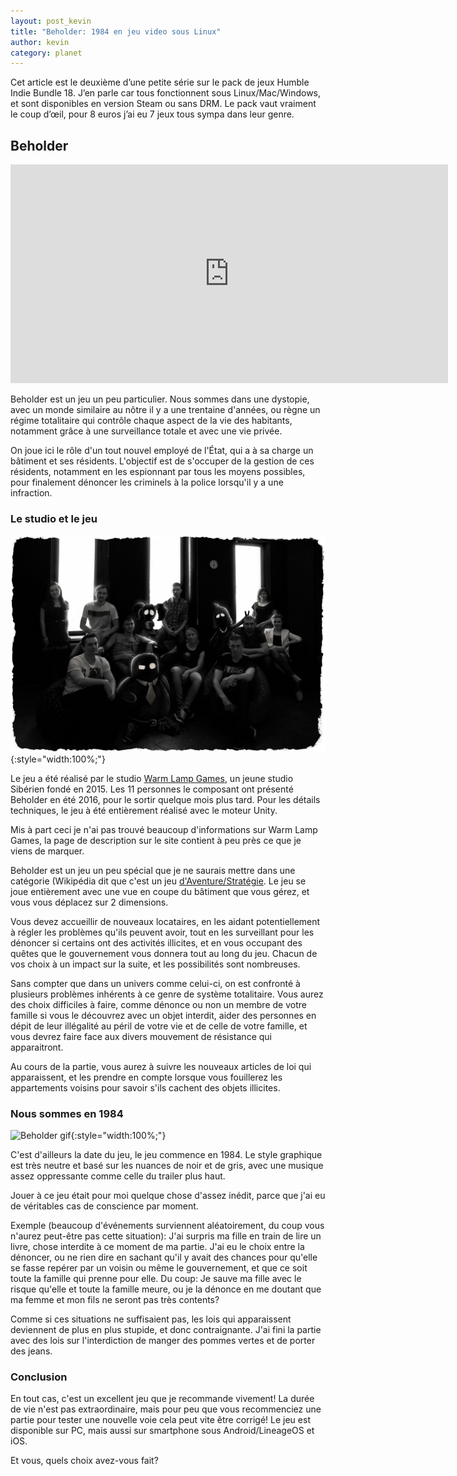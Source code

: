 ```yaml
---
layout: post_kevin
title: "Beholder: 1984 en jeu video sous Linux"
author: kevin
category: planet
---
```


Cet article est le deuxième d’une petite série sur le pack de jeux Humble Indie Bundle 18. J’en parle car tous fonctionnent sous Linux/Mac/Windows, et sont disponibles en version Steam ou sans DRM. Le pack vaut vraiment le coup d’œil, pour 8 euros j’ai eu 7 jeux tous sympa dans leur genre.

<!--break-->

## Beholder

<iframe width="700" height="350" src="https://www.youtube.com/embed/M_ssES2E3-M" frameborder="0" allowfullscreen></iframe>

Beholder est un jeu un peu particulier. Nous sommes dans une dystopie, avec un monde similaire au nôtre il y a une trentaine d'années, ou règne un régime totalitaire qui contrôle chaque aspect de la vie des habitants, notamment grâce à une surveillance totale et avec une vie privée.

On joue ici le rôle d'un tout nouvel employé de l'État, qui a à sa charge un bâtiment et ses résidents. L'objectif est de s'occuper de la gestion de ces résidents, notamment en les espionnant par tous les moyens possibles, pour finalement dénoncer les criminels à la police lorsqu'il y a une infraction.

### Le studio et le jeu
  
![Wamp Lamp Games Logo](/images/beholder_01.jpg){:style="width:100%;"}

Le jeu a été réalisé par le studio [Warm Lamp Games](https://beholder-game.com/about/about-team), un jeune studio Sibérien fondé en 2015. Les 11 personnes le composant ont présenté Beholder en été 2016, pour le sortir quelque mois plus tard. Pour les détails techniques, le jeu à été entièrement réalisé avec le moteur Unity.

Mis à part ceci je n'ai pas trouvé beaucoup d'informations sur Warm Lamp Games, la page de description sur le site contient à peu près ce que je viens de marquer.

Beholder est un jeu un peu spécial que je ne saurais mettre dans une catégorie (Wikipédia dit que c'est un jeu [d'Aventure/Stratégie](https://en.wikipedia.org/wiki/Beholder_\(video_game\)). Le jeu se joue entièrement avec une vue en coupe du bâtiment que vous gérez, et vous vous déplacez sur 2 dimensions.

Vous devez accueillir de nouveaux locataires, en les aidant potentiellement à régler les problèmes qu'ils peuvent avoir, tout en les surveillant pour les dénoncer si certains ont des activités illicites, et en vous occupant des quêtes que le gouvernement vous donnera tout au long du jeu. Chacun de vos choix à un impact sur la suite, et les possibilités sont nombreuses.

Sans compter que dans un univers comme celui-ci, on est confronté à plusieurs problèmes inhérents à ce genre de système totalitaire. Vous aurez des choix difficiles à faire, comme dénonce ou non un membre de votre famille si vous le découvrez avec un objet interdit, aider des personnes en dépit de leur illégalité au péril de votre vie et de celle de votre famille, et vous devrez faire face aux divers mouvement de résistance qui apparaitront.

Au cours de la partie, vous aurez à suivre les nouveaux articles de loi qui apparaissent, et les prendre en compte lorsque vous fouillerez les appartements voisins pour savoir s'ils cachent des objets illicites.

### Nous sommes en 1984

![Beholder gif](/images/beholder_02.gif){:style="width:100%;"}

C'est d'ailleurs la date du jeu, le jeu commence en 1984. Le style graphique est très neutre et basé sur les nuances de noir et de gris, avec une musique assez oppressante comme celle du trailer plus haut.

Jouer à ce jeu était pour moi quelque chose d'assez inédit, parce que j'ai eu de véritables cas de conscience par moment.

Exemple (beaucoup d'événements surviennent aléatoirement, du coup vous n'aurez peut-être pas cette situation): J'ai surpris ma fille en train de lire un livre, chose interdite à ce moment de ma partie. J'ai eu le choix entre la dénoncer, ou ne rien dire en sachant qu'il y avait des chances pour qu'elle se fasse repérer par un voisin ou même le gouvernement, et que ce soit toute la famille qui prenne pour elle. Du coup: Je sauve ma fille avec le risque qu'elle et toute la famille meure, ou je la dénonce en me doutant que ma femme et mon fils ne seront pas très contents?

Comme si ces situations ne suffisaient pas, les lois qui apparaissent deviennent de plus en plus stupide, et donc contraignante. J'ai fini la partie avec des lois sur l'interdiction de manger des pommes vertes et de porter des jeans.

### Conclusion

En tout cas, c'est un excellent jeu que je recommande vivement! La durée de vie n'est pas extraordinaire, mais pour peu que vous recommenciez une partie pour tester une nouvelle voie cela peut vite être corrigé! Le jeu est disponible sur PC, mais aussi sur smartphone sous Android/LineageOS et iOS.

Et vous, quels choix avez-vous fait?

